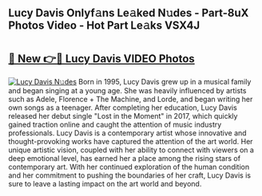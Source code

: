 ## Lucy Davis Onlyf𝚊ns Le𝚊ked N𝚞des - Part-8uX Photos Video - Hot Part Le𝚊ks VSX4J

# <h2><a href="http://ab67576.deff.icu/?id=Lucy+Davis">🔗 New 👉🔴 Lucy Davis VIDEO Photos</a></h2>

[![Lucy Davis N𝚞des](https://i.imgur.com/rIISA9y.gif)](http://ab67576.deff.icu/?id=Lucy+Davis)
Born in 1995, Lucy Davis grew up in a musical family and began singing at a young age. She was heavily influenced by artists such as Adele, Florence + The Machine, and Lorde, and began writing her own songs as a teenager. After completing her education, Lucy Davis released her debut single "Lost in the Moment" in 2017, which quickly gained traction online and caught the attention of music industry professionals. Lucy Davis is a contemporary artist whose innovative and thought-provoking works have captured the attention of the art world. Her unique artistic vision, coupled with her ability to connect with viewers on a deep emotional level, has earned her a place among the rising stars of contemporary art. With her continued exploration of the human condition and her commitment to pushing the boundaries of her craft, Lucy Davis is sure to leave a lasting impact on the art world and beyond.
